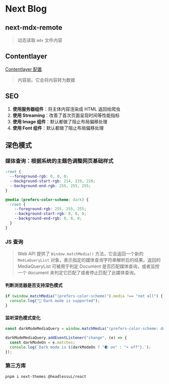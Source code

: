 # Next Blog

## next-mdx-remote

> 动态读取 `mdx` 文件内容

## Contentlayer

[Contentlayer 配置](./contentlayer.config.ts)

> 内容层。它会将内容转为数据

## SEO

1. **使用服务器组件**：将主体内容渲染成 HTML 返回给爬虫
2. **使用 Streaming**：改善了首次页面呈现时间等性能指标
3. **使用 Image 组件**：默认都做了阻止布局偏移处理
4. **使用 Font 组件**：默认都做了阻止布局偏移处理

## 深色模式

### 媒体查询：根据系统的主题色调整网页基础样式

```css
:root {
  --foreground-rgb: 0, 0, 0;
  --background-start-rgb: 214, 219, 220;
  --background-end-rgb: 255, 255, 255;
}

@media (prefers-color-scheme: dark) {
  :root {
    --foreground-rgb: 255, 255, 255;
    --background-start-rgb: 0, 0, 0;
    --background-end-rgb: 0, 0, 0;
  }
}
```

### JS 查询

> Web API 提供了 `Window.matchMedia()` 方法，它会返回一个新的 `MediaQueryList` 对象，表示指定的媒体查询字符串解析后的结果。返回的 MediaQueryList 可被用于判定 Document 是否匹配媒体查询，或者监控一个 document 来判定它匹配了或者停止匹配了此媒体查询。

#### 判断浏览器是否支持深色模式

```js
if (window.matchMedia("(prefers-color-scheme)").media !== "not all") {
  console.log("🎉 Dark mode is supported");
}
```

#### 监听深色模式变化

```js
const darkModeMediaQuery = window.matchMedia("(prefers-color-scheme: dark)");

darkModeMediaQuery.addEventListener("change", (e) => {
  const darkModeOn = e.matches;
  console.log(`Dark mode is ${darkModeOn ? "🌒 on" : "☀️ off"}.`);
});
```

### 第三方库

`pnpm i next-themes @headlessui/react `
